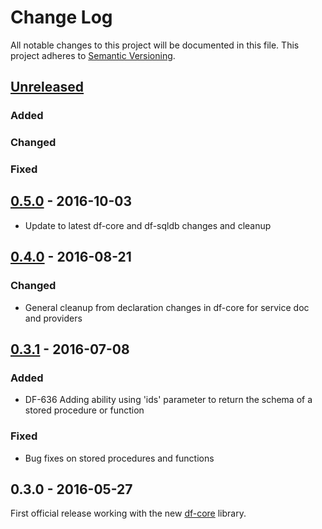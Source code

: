 # Change Log
All notable changes to this project will be documented in this file.
This project adheres to [Semantic Versioning](http://semver.org/).

## [Unreleased]
### Added

### Changed

### Fixed

## [0.5.0] - 2016-10-03
- Update to latest df-core and df-sqldb changes and cleanup

## [0.4.0] - 2016-08-21
### Changed
- General cleanup from declaration changes in df-core for service doc and providers

## [0.3.1] - 2016-07-08
### Added
- DF-636 Adding ability using 'ids' parameter to return the schema of a stored procedure or function

### Fixed
- Bug fixes on stored procedures and functions

## 0.3.0 - 2016-05-27
First official release working with the new [df-core](https://github.com/dreamfactorysoftware/df-core) library.

[Unreleased]: https://github.com/dreamfactorysoftware/df-sqlanywhere/compare/0.5.0...HEAD
[0.5.0]: https://github.com/dreamfactorysoftware/df-sqlanywhere/compare/0.4.0...0.5.0
[0.4.0]: https://github.com/dreamfactorysoftware/df-sqlanywhere/compare/0.3.1...0.4.0
[0.3.1]: https://github.com/dreamfactorysoftware/df-sqlanywhere/compare/0.3.0...0.3.1
